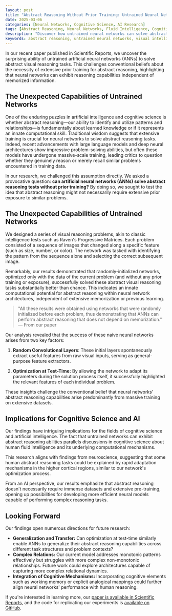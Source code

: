 ```yaml
---
layout: post
title: "Abstract Reasoning Without Prior Training: Untrained Neural Networks Solve Visual Intelligence Tests"
date: 2025-03-06
categories: [Neural Networks, Cognitive Science, AI Research]
tags: [Abstract Reasoning, Neural Networks, Fluid Intelligence, Cognitive Science]
description: "Discover how untrained neural networks can solve abstract visual reasoning tasks without prior training, challenging conventional AI wisdom and revealing insights about memorization-independent reasoning."
keywords: abstract reasoning, untrained neural networks, visual intelligence tests, fluid intelligence, memorization-independent reasoning, cognitive science
---
```


In our recent paper published in Scientific Reports, we uncover the surprising ability of untrained artificial neural networks (ANNs) to solve abstract visual reasoning tasks. This challenges conventional beliefs about the necessity of extensive prior training for abstract reasoning, highlighting that neural networks can exhibit reasoning capabilities independent of memorized information.

## The Unexpected Capabilities of Untrained Networks

One of the enduring puzzles in artificial intelligence and cognitive science is whether abstract reasoning—our ability to identify and utilize patterns and relationships—is fundamentally about learned knowledge or if it represents an innate computational skill. Traditional wisdom suggests that extensive training is crucial for neural networks to solve abstract reasoning tasks. Indeed, recent advancements with large language models and deep neural architectures show impressive problem-solving abilities, but often these models have undergone massive-scale training, leading critics to question whether they genuinely reason or merely recall similar problems encountered in training data.

In our research, we challenged this assumption directly. We asked a provocative question: **can artificial neural networks (ANNs) solve abstract reasoning tests without prior training?** By doing so, we sought to test the idea that abstract reasoning might not necessarily require extensive prior exposure to similar problems.

## The Unexpected Capabilities of Untrained Networks

We designed a series of visual reasoning problems, akin to classic intelligence tests such as Raven's Progressive Matrices. Each problem consisted of a sequence of images that changed along a specific feature (such as size, number, or color). The network was tasked with identifying the pattern from the sequence alone and selecting the correct subsequent image.

Remarkably, our results demonstrated that randomly-initialized networks, optimized only with the data of the current problem (and without any prior training or exposure), successfully solved these abstract visual reasoning tasks substantially better than chance. This indicates an innate computational potential for abstract reasoning within neural network architectures, independent of extensive memorization or previous learning.

> "All these results were obtained using networks that were randomly initialized before each problem, thus demonstrating that ANNs can perform abstract reasoning that does not depend on memorization." — From our paper

Our analysis revealed that the success of these naive neural networks arises from two key factors:

1. **Random Convolutional Layers**: These initial layers spontaneously extract useful features from raw visual inputs, serving as general-purpose feature extractors.

2. **Optimization at Test-Time:** By allowing the network to adapt its parameters during the solution process itself, it successfully highlighted the relevant features of each individual problem.

These insights challenge the conventional belief that neural networks' abstract reasoning capabilities arise predominantly from massive training on extensive datasets.

## Implications for Cognitive Science and AI

Our findings have intriguing implications for the fields of cognitive science and artificial intelligence. The fact that untrained networks can exhibit abstract reasoning abilities parallels discussions in cognitive science about human fluid intelligence and its underlying computational mechanisms. 

This research aligns with findings from neuroscience, suggesting that some human abstract reasoning tasks could be explained by rapid adaptation mechanisms in the higher cortical regions, similar to our network's optimization process.

From an AI perspective, our results emphasize that abstract reasoning doesn't necessarily require immense datasets and extensive pre-training, opening up possibilities for developing more efficient neural models capable of performing complex reasoning tasks.

## Looking Forward

Our findings open numerous directions for future research:

- **Generalization and Transfer:** Can optimization at test-time similarly enable ANNs to generalize their abstract reasoning capabilities across different task structures and problem contexts?
- **Complex Relations:** Our current model addresses monotonic patterns effectively but struggles with more complex non-monotonic relationships. Future work could explore architectures capable of capturing more complex relational dynamics.
- **Integration of Cognitive Mechanisms:** Incorporating cognitive elements such as working memory or explicit analogical mappings could further align neural networks' performance with human reasoning.

If you're interested in learning more, our [paper is available in Scientific Reports](https://www.nature.com/articles/s41598-024-78530-z), and the code for replicating our experiments is [available on GitHub](https://github.com/Tomer-Barak/learning-independent_abstract_reasoning).